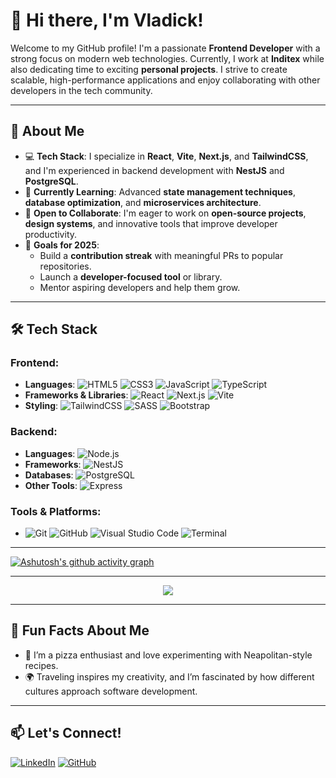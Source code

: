 # 👋 Hi there, I'm Vladick! 

Welcome to my GitHub profile! I'm a passionate **Frontend Developer** with a strong focus on modern web technologies. Currently, I work at **Inditex** while also dedicating time to exciting **personal projects**. I strive to create scalable, high-performance applications and enjoy collaborating with other developers in the tech community.

---

## 🚀 About Me

- 💻 **Tech Stack**: I specialize in **React**, **Vite**, **Next.js**, and **TailwindCSS**, and I'm experienced in backend development with **NestJS** and **PostgreSQL**.
- 🌱 **Currently Learning**: Advanced **state management techniques**, **database optimization**, and **microservices architecture**.
- 👯 **Open to Collaborate**: I'm eager to work on **open-source projects**, **design systems**, and innovative tools that improve developer productivity.
- 🥅 **Goals for 2025**: 
  - Build a **contribution streak** with meaningful PRs to popular repositories.
  - Launch a **developer-focused tool** or library.
  - Mentor aspiring developers and help them grow.

---

## 🛠️ Tech Stack

### Frontend:
- **Languages**: ![HTML5](https://img.shields.io/badge/-HTML5-E34F26?logo=html5&logoColor=white) ![CSS3](https://img.shields.io/badge/-CSS3-1572B6?logo=css3&logoColor=white) ![JavaScript](https://img.shields.io/badge/-JavaScript-F7DF1E?logo=javascript&logoColor=black) ![TypeScript](https://img.shields.io/badge/-TypeScript-007ACC?logo=typescript&logoColor=white)
- **Frameworks & Libraries**: ![React](https://img.shields.io/badge/-React-61DAFB?logo=react&logoColor=black) ![Next.js](https://img.shields.io/badge/-Next.js-000000?logo=next.js&logoColor=white) ![Vite](https://img.shields.io/badge/-Vite-646CFF?logo=vite&logoColor=white)
- **Styling**: ![TailwindCSS](https://img.shields.io/badge/-TailwindCSS-06B6D4?logo=tailwindcss&logoColor=white) ![SASS](https://img.shields.io/badge/-SASS-CC6699?logo=sass&logoColor=white) ![Bootstrap](https://img.shields.io/badge/-Bootstrap-7952B3?logo=bootstrap&logoColor=white)

### Backend:
- **Languages**: ![Node.js](https://img.shields.io/badge/-Node.js-339933?logo=node.js&logoColor=white)
- **Frameworks**: ![NestJS](https://img.shields.io/badge/-NestJS-E0234E?logo=nestjs&logoColor=white)
- **Databases**: ![PostgreSQL](https://img.shields.io/badge/-PostgreSQL-4169E1?logo=postgresql&logoColor=white)
- **Other Tools**: ![Express](https://img.shields.io/badge/-Express.js-000000?logo=express&logoColor=white)

### Tools & Platforms:
- ![Git](https://img.shields.io/badge/-Git-F05032?logo=git&logoColor=white) ![GitHub](https://img.shields.io/badge/-GitHub-181717?logo=github&logoColor=white) ![Visual Studio Code](https://img.shields.io/badge/-VS%20Code-007ACC?logo=visual-studio-code&logoColor=white) ![Terminal](https://img.shields.io/badge/-Terminal-4D4D4D?logo=window-terminal&logoColor=white)

---

[![Ashutosh's github activity graph](https://github-readme-activity-graph.vercel.app/graph?username=vladickweb&theme=react)](https://github.com/ashutosh00710/github-readme-activity-graph)

---

<p align="center" width="300">
  <img align="center" src="https://github-readme-stats.vercel.app/api/top-langs/?username=vladickweb&layout=compact&theme=tokyonight" />
</p>

---

## 🌟 Fun Facts About Me

- 🍕 I’m a pizza enthusiast and love experimenting with Neapolitan-style recipes.
- 🌍 Traveling inspires my creativity, and I’m fascinated by how different cultures approach software development.

---

## 📫 Let's Connect!

[![LinkedIn](https://img.shields.io/badge/-LinkedIn-blue?logo=linkedin&logoColor=white)](https://linkedin.com/in/vladick-kapkan)
[![GitHub](https://img.shields.io/badge/-GitHub-181717?logo=github&logoColor=white)](https://github.com/vladickweb)

